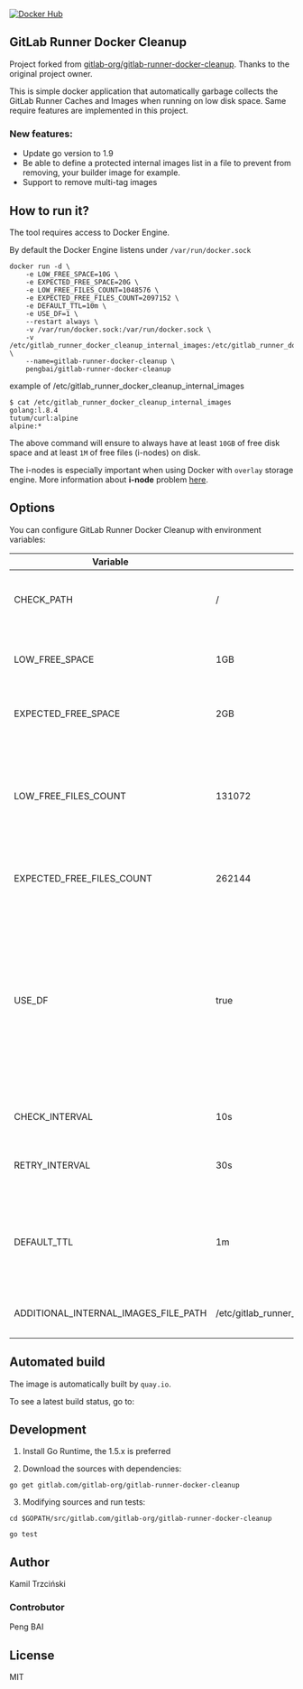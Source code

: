 [![Docker Hub](https://img.shields.io/badge/docker-ready-blue.svg)](https://hub.docker.com/r/pengbai/gitlab-runner-docker-cleanup/)

## GitLab Runner Docker Cleanup

Project forked from [gitlab-org/gitlab-runner-docker-cleanup](https://gitlab.com/gitlab-org/gitlab-runner-docker-cleanup). Thanks to the original project owner.

This is simple docker application that automatically garbage collects the GitLab Runner Caches and Images when running on low disk space. Same require features are implemented in this project.

### New features:

* Update go version to 1.9
* Be able to define a protected internal images list in a file to prevent from removing, your builder image for example.
* Support to remove multi-tag images


## How to run it?

The tool requires access to Docker Engine.

By default the Docker Engine listens under `/var/run/docker.sock`

```
docker run -d \
    -e LOW_FREE_SPACE=10G \
    -e EXPECTED_FREE_SPACE=20G \
    -e LOW_FREE_FILES_COUNT=1048576 \
    -e EXPECTED_FREE_FILES_COUNT=2097152 \
    -e DEFAULT_TTL=10m \
    -e USE_DF=1 \
    --restart always \
    -v /var/run/docker.sock:/var/run/docker.sock \
    -v /etc/gitlab_runner_docker_cleanup_internal_images:/etc/gitlab_runner_docker_cleanup_internal_images \
    --name=gitlab-runner-docker-cleanup \
    pengbai/gitlab-runner-docker-cleanup
```

example of /etc/gitlab_runner_docker_cleanup_internal_images

```
$ cat /etc/gitlab_runner_docker_cleanup_internal_images
golang:l.8.4
tutum/curl:alpine
alpine:*
```

The above command will ensure to always have at least `10GB` of free disk space and at least `1M` of free files (i-nodes) on disk.

The i-nodes is especially important when using Docker with `overlay` storage engine.
More information about **i-node** problem [here](http://blog.cloud66.com/docker-with-overlayfs-first-impression/).

## Options

You can configure GitLab Runner Docker Cleanup with environment variables:

| Variable | Default | Description |
| -------- | ------- | ----------- |
| CHECK_PATH                | /     | The path which is used when checking disk usage |
| LOW_FREE_SPACE            | 1GB   | When trigger the cache and image removal |
| EXPECTED_FREE_SPACE       | 2GB   | How much the free space to cleanup |
| LOW_FREE_FILES_COUNT      | 131072| When the number of free files (i-nodes) runs below this value trigger the cache and image removal |
| EXPECTED_FREE_FILES_COUNT | 262144| How many free files (i-nodes) to cleanup |
| USE_DF                    | true | Use a command line `df` tool to check disk space. Set to `false` when connecting to remote Docker Engine. Set to `true` when using with locally installed Docker Engine |
| CHECK_INTERVAL            | 10s   | How often to check the disk space |
| RETRY_INTERVAL            | 30s   | How long to wait before retrying in case of failure |
| DEFAULT_TTL               | 1m    | Minimum time to preserve a newly downloaded images or created caches |
| ADDITIONAL_INTERNAL_IMAGES_FILE_PATH | /etc/gitlab_runner_docker_cleanup_internal_images | User defined images not to remove |

## Automated build

The image is automatically built by `quay.io`.
	
To see a latest build status, go to: 
	
## Development

1. Install Go Runtime, the 1.5.x is preferred

2. Download the sources with dependencies:

```
go get gitlab.com/gitlab-org/gitlab-runner-docker-cleanup

```

3. Modifying sources and run tests:

```
cd $GOPATH/src/gitlab.com/gitlab-org/gitlab-runner-docker-cleanup

go test
````
## Author

Kamil Trzciński

### Controbutor
Peng BAI
	
## License

MIT
